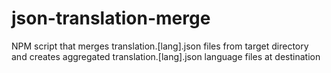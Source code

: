 # json-translation-merge

NPM script that merges translation.[lang].json files from target directory and creates aggregated translation.[lang].json language files at destination
